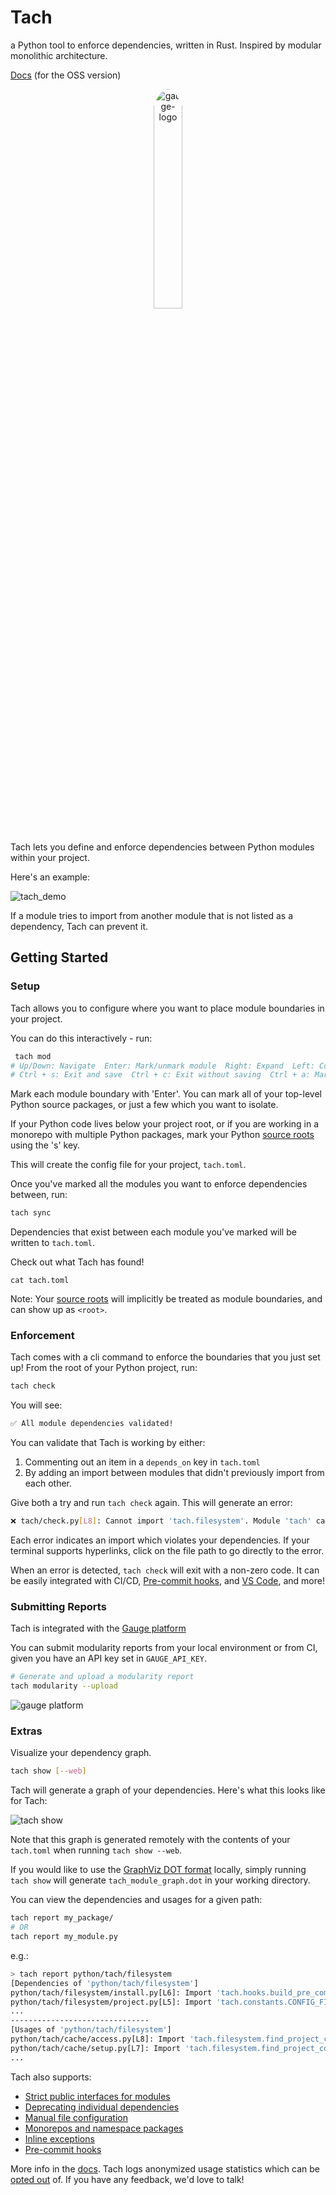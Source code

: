 # Tach

a Python tool to enforce dependencies, written in Rust. Inspired by modular monolithic architecture.

[Docs](https://docs.gauge.sh) (for the OSS version)

<div align="center">
    <img src="docs/assets/light_logo.png" alt="gauge-logo" width="30%"  style="border-radius: 50%; padding-bottom: 20px"/>
</div>

Tach lets you define and enforce dependencies between Python modules within your project.

Here's an example:

![tach_demo](https://github.com/gauge-sh/tach/assets/10570340/6fc1e9b4-5a78-4330-a329-9187bd9c374d)

If a module tries to import from another module that is not listed as a dependency, Tach can prevent it.

## Getting Started

### Setup

Tach allows you to configure where you want to place module boundaries in your project.

You can do this interactively - run:

```bash
 tach mod
# Up/Down: Navigate  Enter: Mark/unmark module  Right: Expand  Left: Collapse  Ctrl + Up: Jump to parent
# Ctrl + s: Exit and save  Ctrl + c: Exit without saving  Ctrl + a: Mark/unmark all
```

Mark each module boundary with 'Enter'. You can mark all of your top-level Python source packages, or just a few which you want to isolate.

If your Python code lives below your project root, or if you are working in a monorepo with multiple Python packages, mark your Python [source roots](https://docs.gauge.sh/usage/configuration#source-roots) using the 's' key.

This will create the config file for your project, `tach.toml`.

Once you've marked all the modules you want to enforce dependencies between, run:

```bash
tach sync
```

Dependencies that exist between each module you've marked will be written to `tach.toml`.

Check out what Tach has found!

```
cat tach.toml
```

Note: Your [source roots](https://docs.gauge.sh/usage/configuration#source-roots) will implicitly be treated as module boundaries, and can show up as `<root>`.

### Enforcement

Tach comes with a cli command to enforce the boundaries that you just set up! From the root of your Python project, run:

```bash
tach check
```

You will see:

```bash
✅ All module dependencies validated!
```

You can validate that Tach is working by either:

1. Commenting out an item in a `depends_on` key in `tach.toml`
2. By adding an import between modules that didn't previously import from each other.

Give both a try and run `tach check` again. This will generate an error:

```bash
❌ tach/check.py[L8]: Cannot import 'tach.filesystem'. Module 'tach' cannot depend on 'tach.filesystem'.
```

Each error indicates an import which violates your dependencies. If your terminal supports hyperlinks, click on the file path to go directly to the error.

When an error is detected, `tach check` will exit with a non-zero code. It can be easily integrated with CI/CD, [Pre-commit hooks](https://docs.gauge.sh/usage/commands#tach-install), and [VS Code](https://marketplace.visualstudio.com/items?itemName=Gauge.tach), and more!

### Submitting Reports

Tach is integrated with the [Gauge platform](https://app.gauge.sh)

You can submit modularity reports from your local environment or from CI, given you have an API key set in `GAUGE_API_KEY`.

```bash
# Generate and upload a modularity report
tach modularity --upload
```

![gauge platform](docs/assets/gauge_platform_example_branch_report.png)

### Extras

Visualize your dependency graph.

```bash
tach show [--web]
```

Tach will generate a graph of your dependencies. Here's what this looks like for Tach:

![tach show](docs/assets/tach_show.png)

Note that this graph is generated remotely with the contents of your `tach.toml` when running `tach show --web`.

If you would like to use the [GraphViz DOT format](https://graphviz.org/about/) locally, simply running `tach show` will generate `tach_module_graph.dot` in your working directory.

You can view the dependencies and usages for a given path:

```bash
tach report my_package/
# OR
tach report my_module.py
```

e.g.:

```bash
> tach report python/tach/filesystem
[Dependencies of 'python/tach/filesystem']
python/tach/filesystem/install.py[L6]: Import 'tach.hooks.build_pre_commit_hook_content'
python/tach/filesystem/project.py[L5]: Import 'tach.constants.CONFIG_FILE_NAME'
...
-------------------------------
[Usages of 'python/tach/filesystem']
python/tach/cache/access.py[L8]: Import 'tach.filesystem.find_project_config_root'
python/tach/cache/setup.py[L7]: Import 'tach.filesystem.find_project_config_root'
...
```

Tach also supports:

- [Strict public interfaces for modules](https://docs.gauge.sh/usage/strict-mode/)
- [Deprecating individual dependencies](https://docs.gauge.sh/usage/deprecate)
- [Manual file configuration](https://docs.gauge.sh/usage/configuration)
- [Monorepos and namespace packages](https://docs.gauge.sh/usage/configuration#source-roots)
- [Inline exceptions](https://docs.gauge.sh/usage/tach-ignore)
- [Pre-commit hooks](https://docs.gauge.sh/usage/commands#tach-install)

More info in the [docs](https://docs.gauge.sh/). Tach logs anonymized usage statistics which can be [opted out](https://docs.gauge.sh/usage/faq/) of.
If you have any feedback, we'd love to talk!
